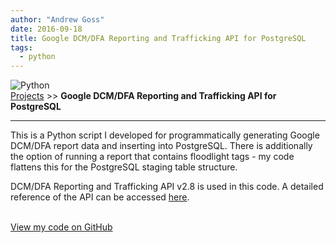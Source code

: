 ```yaml
---
author: "Andrew Goss"
date: 2016-09-18
title: Google DCM/DFA Reporting and Trafficking API for PostgreSQL
tags:
  - python
---
```

![Python](/img/post/python.png "Python")<br>
<a href="/projects/">Projects</a> >> <b>Google DCM/DFA Reporting and Trafficking API for PostgreSQL</b>
<hr>

This is a Python script I developed for programmatically generating Google DCM/DFA report data and inserting into PostgreSQL. There is additionally the option of running a report that contains floodlight tags - my code flattens this for the PostgreSQL staging table structure.

DCM/DFA Reporting and Trafficking API v2.8 is used in this code. A detailed reference of the API can be accessed <a href="https://developers.google.com/doubleclick-advertisers/v2.8" target=_>here</a>.

<br><a href="https://github.com/andrewrgoss/dcm-dfa-reporting-api" class="btn" target="_blank">View my code on GitHub</a><br><br>